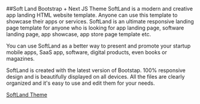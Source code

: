 ##Soft Land Bootstrap + Next JS Theme
SoftLand is a modern and creative app landing HTML website template. Anyone can use this template to showcase their apps or services. SoftLand is an ultimate responsive landing page template for anyone who is looking for app landing page, software landing page, app showcase, app store page template etc.

You can use SoftLand as a better way to present and promote your startup mobile apps, SaaS app, software, digital products, even books or magazines.

SoftLand is created with the latest version of Bootstap. 100% responsive design and is beautifully displayed on all devices. All the files are clearly organized and it's easy to use and edit them for your needs.


[SoftLand Theme](https://bootstrapmade.com/softland-bootstrap-app-landing-page-template/)
